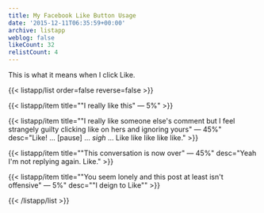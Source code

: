 ```yaml
---
title: My Facebook Like Button Usage
date: '2015-12-11T06:35:59+00:00'
archive: listapp
weblog: false
likeCount: 32
relistCount: 4
---
```


This is what it means when I click Like.

<!--more-->

{{< listapp/list order=false reverse=false >}}

   {{< listapp/item title="\"I really like this\" — 5%" >}}

   {{< listapp/item title="\"I really like someone else's comment but I feel strangely guilty clicking like on hers and ignoring yours\" — 45%"
      desc="Like! ... [pause] ... *sigh* ... Like like like like like." >}}

   {{< listapp/item title="\"This conversation is now over\" — 45%"
      desc="Yeah I'm not replying again. Like." >}}

   {{< listapp/item title="\"You seem lonely and this post at least isn't offensive\" — 5%"
      desc="\"I deign to Like\"" >}}

{{< /listapp/list >}}
